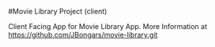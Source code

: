 #Movie Library Project (client)

Client Facing App for Movie Library App. More Information at https://github.com/JBongars/movie-library.git